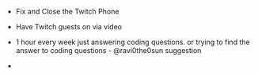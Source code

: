 - Fix and Close the Twitch Phone
- Have Twitch guests on via video
- 1 hour every week just answering coding questions. or trying to find the answer to coding questions - @ravi0the0sun suggestion

- 
